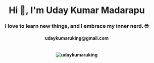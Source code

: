 <h1 align="center">Hi 👋, I'm Uday Kumar Madarapu</h1>
<h3 align="center">I love to learn new things, and I embrace my inner nerd. 🤓</h3>
<h4 align="center">udaykumaruking@gmail.com<h4>

<br>
<center>
  <img align="center" src="https://github-readme-stats.vercel.app/api/top-langs/?username=udaykumaruking&langs_count=30&layout=compact" alt="udaykumaruking" /></p>
<p align="center">
<center>
